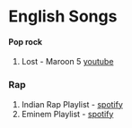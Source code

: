 # English Songs

#### Pop rock
1. Lost - Maroon 5 [youtube](https://www.youtube.com/watch?v=U05fwua9-D4&list=PLKlAQn1vdOt--mu_PniQ5KleSR5wjoN6F)


### Rap

1. Indian Rap Playlist - [spotify](https://open.spotify.com/playlist/0Aq07Af6Yr7eIk16v3Z0pu)
2. Eminem Playlist - [spotify](https://open.spotify.com/playlist/6J04NFCQlnBvVIihU2aZLO)
